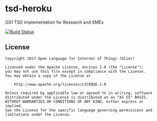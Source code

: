 # tsd-heroku
GS1 TSD implementation for Research and SMEs

[![Build Status](https://travis-ci.org/oliot-tsd/tsd-heroku.svg?branch=master)](https://travis-ci.org/oliot-tsd/tsd-heroku)

License
-----------------
```text
Copyright 2017 Open Language for Internet of Things (Oliot)

Licensed under the Apache License, Version 2.0 (the "License");
you may not use this file except in compliance with the License.
You may obtain a copy of the License at

    http://www.apache.org/licenses/LICENSE-2.0

Unless required by applicable law or agreed to in writing, software
distributed under the License is distributed on an "AS IS" BASIS,
WITHOUT WARRANTIES OR CONDITIONS OF ANY KIND, either express or implied.
See the License for the specific language governing permissions and
limitations under the License.
```
